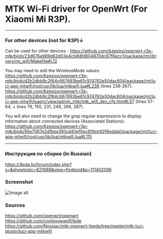 # MTK Wi-Fi driver for OpenWrt (For Xiaomi Mi R3P).

---
### For other devices (not for R3P)↓  
Can be used for other devices - https://github.com/Azexios/openwrt-r3p-mtk/blob/23d676a989d62d03e4cb8dfd804870dc87f6ecc1/package/mt/drivers/mt_wifi/Makefile#L12  

You may need to edit the WirelessMode values:  
https://github.com/Azexios/openwrt-r3p-mtk/blob/d2b2dbb9c2f64c667693be61c974762e50dac604/package/mt/luci-app-mtwifi/root/usr/lib/lua/mtkwifi.lua#L236 (lines 236-267).  
https://github.com/Azexios/openwrt-r3p-mtk/blob/d2b2dbb9c2f64c667693be61c974762e50dac604/package/mt/luci-app-mtwifi/luasrc/view/admin_mtk/mtk_wifi_dev_cfg.htm#L57 (lines 57-64, + lines 79, 150, 231, 249, 266, 287).  

You will also need to change the grep regular expressions to display information about connected devices (Associated Stations):  
https://github.com/Azexios/openwrt-r3p-mtk/blob/95e7067e2dfbee391cd40ef0ec6f9cb92f8edda0/package/mt/luci-app-mtwifi/root/usr/lib/lua/mtkwifi.lua#L115

---
### Инструкция по сборке (In Russian)
https://4pda.to/forum/index.php?s=&showtopic=821686&view=findpost&p=111402096

### Screenshot
![Image alt](https://raw.githubusercontent.com/Azexios/openwrt-r3p-mtk/main/0312.PNG)

### Sources
https://github.com/openwrt/openwrt  
https://github.com/coolsnowwolf/lede  
https://github.com/Nossiac/mtk-openwrt-feeds/tree/master/mtk-luci-plugin/luci-app-mtkwifi
